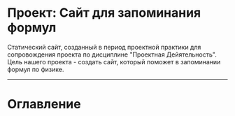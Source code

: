 # Проект: Сайт для запоминания формул

Статический сайт, созданный в период проектной практики для сопровождения проекта по дисциплине "Проектная Дейятельность".
Цель нашего проекта - создать сайт, который поможет в запоминании формул по физике.

---

# Оглавление
